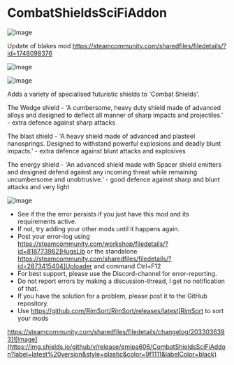 # CombatShieldsSciFiAddon

![Image](https://i.imgur.com/buuPQel.png)

Update of blakes mod
https://steamcommunity.com/sharedfiles/filedetails/?id=1748098376

![Image](https://i.imgur.com/pufA0kM.png)

	
![Image](https://i.imgur.com/Z4GOv8H.png)


Adds a variety of specialised futuristic shields to 'Combat Shields'.

The Wedge shield - 'A cumbersome, heavy duty shield made of advanced alloys and designed to deflect all manner of sharp impacts and projectiles.' - extra defence against sharp attacks

The blast shield - 'A heavy shield made of advanced and plasteel nanosprings. Designed to withstand powerful explosions and deadly blunt impacts.' - extra defence against blunt attacks and explosives

The energy shield - 'An advanced shield made with Spacer shield emitters and designed defend against any incoming threat while remaining uncumbersome and unobtrusive.' - good defence against sharp and blunt attacks and very light


![Image](https://i.imgur.com/PwoNOj4.png)



-  See if the the error persists if you just have this mod and its requirements active.
-  If not, try adding your other mods until it happens again.
-  Post your error-log using https://steamcommunity.com/workshop/filedetails/?id=818773962]HugsLib or the standalone https://steamcommunity.com/sharedfiles/filedetails/?id=2873415404]Uploader and command Ctrl+F12
-  For best support, please use the Discord-channel for error-reporting.
-  Do not report errors by making a discussion-thread, I get no notification of that.
-  If you have the solution for a problem, please post it to the GitHub repository.
-  Use https://github.com/RimSort/RimSort/releases/latest]RimSort to sort your mods



https://steamcommunity.com/sharedfiles/filedetails/changelog/2033036393]![Image](https://img.shields.io/github/v/release/emipa606/CombatShieldsSciFiAddon?label=latest%20version&style=plastic&color=9f1111&labelColor=black)


